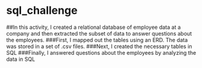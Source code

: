 # sql_challenge
##In this activity, I created a relational database of employee data at a company and then extracted the subset of data to answer questions about the employees. 
###First, I mapped out the tables using an ERD. The data was stored in a set of .csv files.
###Next, I created the necessary tables in SQL
###Finally, I answered questions about the employees by analyzing the data in SQL

